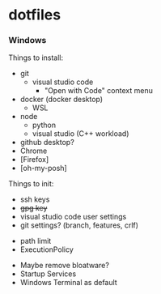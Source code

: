 # dotfiles


### Windows

Things to install:
- git
  - visual studio code
    - "Open with Code" context menu
- docker (docker desktop)
  - WSL
- node
  - python
  - visual studio (C++ workload)
- github desktop?
- Chrome
- \[Firefox\]
- \[oh-my-posh\]

Things to init:
- ssh keys
- ~~gpg key~~
- visual studio code user settings
- git settings? (branch, features, crlf)
<!--  -->
- path limit
- ExecutionPolicy
<!--  -->
- Maybe remove bloatware?
- Startup Services
- Windows Terminal as default
